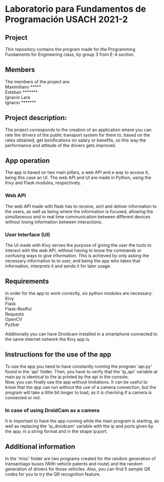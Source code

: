 # Laboratorio para Fundamentos de Programación USACH 2021-2
## Project
This repository contains the program made for the Programming Fundaments for Engineering class, by group 3 from E-4 section.

## Members
The members of the project are: \
Maximiliano *****\
Esteban *******\
Ignacio Lara\
Ignacio *******

## Project description:
The project corresponds to the creation of an application where you can rate the drivers of the public transport system for them to, based on the rates obtained, get bonifications on salary or benefits, so this way the performance and attitude of the drivers gets improved.


## App operation
The app is based on two main pillars, a web API and a way to access it, being this case an UI.
The web API and UI are made in Python, using the Kivy and Flask modules, respectively.

### Web API
The web API made with flask has to receive, sort and deliver information to the users, as well as being where the information is focused, allowing the simultaneous and in real time communication between different devices without losing information between interactions.


### User Interface (UI)
The UI made with Kivy serves the purpose of giving the user the tools to interact with the web API, without having to know the commands or confusing ways to give information. This is achieved by only asking the necessary information to te user, and being the app who takes that information, interprets it and sends it for later usage.


## Requirements
In order for the app to work correctly, six python modules are necessary:\
Kivy\
Flask\
Flask-Restful\
Requests\
OpenCV \
Pyzbar

Additionally you can have Droidcam installed in a smartphone connected to the same internet network the Kivy app is.



## Instructions for the use of the app
To use the app you need to have constantly running the program 'api.py' found in the 'api' folder. Then, you have to verify that the 'ip_api' variable at main.py is identical to the ip printed by the api in the console.\
Now, you can finally use the app without limitations. It can be useful to know that the app can run without the use of a camera connection, but the program will take a little bit longer to load, as it is checking if a camera is connected or not.


### In case of using DroidCam as a camera
It is important to have the app running while the main program is starting, as well as replacing the 'ip_droidcam' variable with the ip and ports given by the app, in a string format and in the shape ip:port.


## Additional information
In the 'misc' folder are two programs created for the random generation of transantiago buses (With vehicle patents and route) and the random generation of drivers for those vehicles. Also, you can find 5 sample QR codes for you to try the QR recognition feature.

